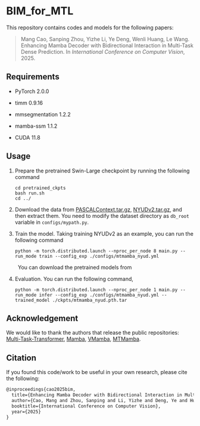 # BIM_for_MTL

This repository contains codes and models for the following papers:


> Mang Cao, Sanping Zhou, Yizhe Li, Ye Deng, Wenli Huang, Le Wang. Enhancing Mamba Decoder with Bidirectional Interaction in Multi-Task Dense Prediction. In *International Conference on Computer Vision*, 2025.


## Requirements

- PyTorch 2.0.0

- timm 0.9.16

- mmsegmentation 1.2.2

- mamba-ssm 1.1.2

- CUDA 11.8
  
  

## Usage

1. Prepare the pretrained Swin-Large checkpoint by running the following command
   
   ```shell
   cd pretrained_ckpts
   bash run.sh
   cd ../
   ```

2. Download the data from [PASCALContext.tar.gz](https://hkustconnect-my.sharepoint.com/:u:/g/personal/hyeae_connect_ust_hk/ER57KyZdEdxPtgMCai7ioV0BXCmAhYzwFftCwkTiMmuM7w?e=2Ex4ab), [NYUDv2.tar.gz](https://hkustconnect-my.sharepoint.com/:u:/g/personal/hyeae_connect_ust_hk/EZ-2tWIDYSFKk7SCcHRimskBhgecungms4WFa_L-255GrQ?e=6jAt4c), and then extract them. You need to modify the dataset directory as ```db_root``` variable in ```configs/mypath.py```.

3. Train the model. Taking training NYUDv2 as an example, you can run the following command
   
   ```shell
   python -m torch.distributed.launch --nproc_per_node 8 main.py --run_mode train --config_exp ./configs/mtmamba_nyud.yml 
   ```

        You can download the pretrained models from

4. Evaluation. You can run the following command,
   
   ```shell
   python -m torch.distributed.launch --nproc_per_node 1 main.py --run_mode infer --config_exp ./configs/mtmamba_nyud.yml --trained_model ./ckpts/mtmamba_nyud.pth.tar
   ```

Acknowledgement
---------------

We would like to thank the authors that release the public repositories:  [Multi-Task-Transformer](https://github.com/prismformore/Multi-Task-Transformer), [Mamba](https://github.com/state-spaces/mamba), [VMamba](https://github.com/MzeroMiko/VMamba), [MTMamba](https://github.com/EnVision-Research/MTMamba/tree/main).


## Citation

If you found this code/work to be useful in your own research, please cite the following:

```latex
@inproceedings{cao2025bim,
  title={Enhancing Mamba Decoder with Bidirectional Interaction in Multi-Task Dense Prediction},
  author={Cao, Mang and Zhou, Sanping and Li, Yizhe and Deng, Ye and Huang, Wenli and Wang, Le},
  booktitle={International Conference on Computer Vision},
  year={2025}
}
```
